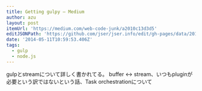 ```yaml
---
title: Getting gulpy — Medium
author: azu
layout: post
itemUrl: 'https://medium.com/web-code-junk/a2010c13d3d5'
editJSONPath: 'https://github.com/jser/jser.info/edit/gh-pages/data/2014/05/index.json'
date: '2014-05-11T10:59:53.406Z'
tags:
  - gulp
  - node.js
---
```

gulpとstreamについて詳しく書かれてる。
buffer <-> stream、いつもpluginが必要という訳ではないという話、Task orchestrationについて
